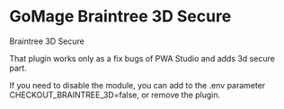 # GoMage Braintree 3D Secure

Braintree 3D Secure

That plugin works only as a  fix bugs of PWA Studio and adds 3d secure part.

If you need to disable the module, you can add to the .env parameter CHECKOUT_BRAINTREE_3D=false, or remove the plugin.
